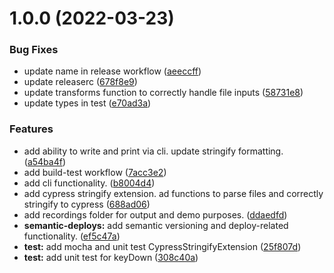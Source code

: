 # 1.0.0 (2022-03-23)


### Bug Fixes

* update name in release workflow ([aeeccff](https://github.com/cypress-io/cypress-chrome-recorder/commit/aeeccff891c86e962cf07b04cfbd1849523a91cc))
* update releaserc ([678f8e9](https://github.com/cypress-io/cypress-chrome-recorder/commit/678f8e95b94be4b048648b7d48d405ca62d8f7be))
* update transforms function to correctly handle file inputs ([58731e8](https://github.com/cypress-io/cypress-chrome-recorder/commit/58731e84a3f3d95364fba97e5323225f10db6fc3))
* update types in test ([e70ad3a](https://github.com/cypress-io/cypress-chrome-recorder/commit/e70ad3a5c4484f0e3e3b28ff922b156057f7bd38))


### Features

* add ability to write and print via cli. update stringify formatting. ([a54ba4f](https://github.com/cypress-io/cypress-chrome-recorder/commit/a54ba4f7f03a1c4486578df0f608d4c7e56cfe13))
* add build-test workflow ([7acc3e2](https://github.com/cypress-io/cypress-chrome-recorder/commit/7acc3e259a4f47197d92e54b791f3ae1fc4f3981))
* add cli functionality. ([b8004d4](https://github.com/cypress-io/cypress-chrome-recorder/commit/b8004d48982c23a6f5a375b26fb9776ca1aab974))
* add cypress stringify extension. ad functions to parse files and correctly stringify to cypress ([688ad06](https://github.com/cypress-io/cypress-chrome-recorder/commit/688ad060e3cbd00a755716097849535c836ab97b))
* add recordings folder for output and demo purposes. ([ddaedfd](https://github.com/cypress-io/cypress-chrome-recorder/commit/ddaedfdad75f66d2813a256ef22c0202a373f212))
* **semantic-deploys:** add semantic versioning and deploy-related functionality. ([ef5c47a](https://github.com/cypress-io/cypress-chrome-recorder/commit/ef5c47a2950ecbd14c371719aceaa04b9e4d4ae4))
* **test:** add mocha and unit test CypressStringifyExtension ([25f807d](https://github.com/cypress-io/cypress-chrome-recorder/commit/25f807da1cfb308a74c814010dca6f9f38742f23))
* **test:** add unit test for keyDown ([308c40a](https://github.com/cypress-io/cypress-chrome-recorder/commit/308c40a8e96a55c9ed57ccf8f6f1b599c4fcf8f6))

